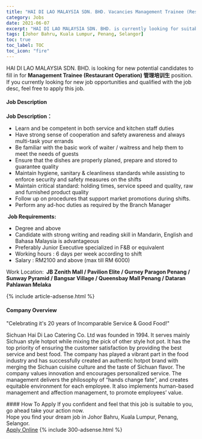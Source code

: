 ```yaml
---
title: "HAI DI LAO MALAYSIA SDN. BHD. Vacancies Management Trainee (Restaurant Operation) 管理培训生" 
category: Jobs 
date: 2021-06-07 
excerpt: "HAI DI LAO MALAYSIA SDN. BHD. is currently looking for suitable person to fill in the Management Trainee (Restaurant Operation) 管理培训生 which based in Johor Bahru, Kuala Lumpur, Penang, Selangor" 
tags: [Johor Bahru, Kuala Lumpur, Penang, Selangor] 
toc: true 
toc_label: TOC 
toc_icon: "fire" 
--- 
```


<p>HAI DI LAO MALAYSIA SDN. BHD. is looking for new potential candidates to fill in for <b>Management Trainee (Restaurant Operation) 管理培训生</b> position. If you currently looking for new job opportunities and qualified with the job desc, feel free to apply this job.
</p><div><div><h4>Job Description</h4></div><div><div><span><div><p><strong>Job Description&#65306;</strong>&#160;</p><ul><li>Learn and be competent in both service and kitchen staff duties</li><li>Have strong sense of cooperation and safety awareness and always multi-task your errands</li><li>Be familiar with the basic work of waiter / waitress and help them to meet the needs of guests</li><li>Ensure that the dishes are properly planed, prepare and stored to guarantee quality</li><li>Maintain hygiene, sanitary &amp; cleanliness standards while assisting to enforce security and safety measures on the shifts</li><li>Maintain critical standard: holding times, service speed and quality, raw and furnished product quality</li><li>Follow up on procedures that support market promotions during shifts.</li><li>Perform any ad-hoc duties as required by the Branch Manager</li></ul><p>&#160;<strong>Job Requirements:</strong>&#160;</p><ul><li>Degree and above</li><li>Candidate with strong writing and reading skill in Mandarin, English and Bahasa Malaysia is advantageous</li><li>Preferably Junior Executive specialized in F&amp;B or equivalent</li><li>Working hours : 6 days per week according to shift</li><li>Salary : RM2100 and above (max till RM 6000)</li></ul><p>Work Location: <strong>&#160;JB Zenith Mall / Pavilion Elite / Gurney Paragon Penang&#160;/ Sunway Pyramid / Bangsar Village / Queensbay Mall Penang / </strong><strong>Dataran Pahlawan Melaka</strong></p></div></span></div></div></div> 
{% include article-adsense.html %} 
<div><div><h4>Company Overview</h4></div><div><div><span><div><p>"Celebrating it's 20 years of Incomparable Service &amp; Good Food!"</p><p>Sichuan Hai Di Lao Catering Co. Ltd was founded in 1994. It serves mainly Sichuan style hotpot while mixing the pick of other style hot pot. It has the top priority of ensuring the customer satisfaction by providing the best service and best food. The company has played a vibrant part in the food industry and has successfully created an authentic hotpot brand with merging the Sichuan cuisine culture and the taste of Sichuan flavor. The company values innovation and encourages personalized service. The management delivers the philosophy of &#8220;hands change fate&#8221;, and creates equitable environment for each employee. It also implements human-based management and affection management, to promote employees&#8217; value.</p></div></span></div></div></div> 
#### How To Apply 
If you confident and feel that this job is suitable to you, go ahead take your action now. <br/> 
Hope you find your dream job in Johor Bahru, Kuala Lumpur, Penang, Selangor. <br/> 
<a href="https://www.jobstreet.com.my/en/job/management-trainee-restaurant-operation-管理培训生-4583277?jobId=jobstreet-my-job-4583277&" class="btn btn--info" target="_blank" rel="nofollow noopenner">Apply Online</a> 
{% include 300-adsense.html %} 